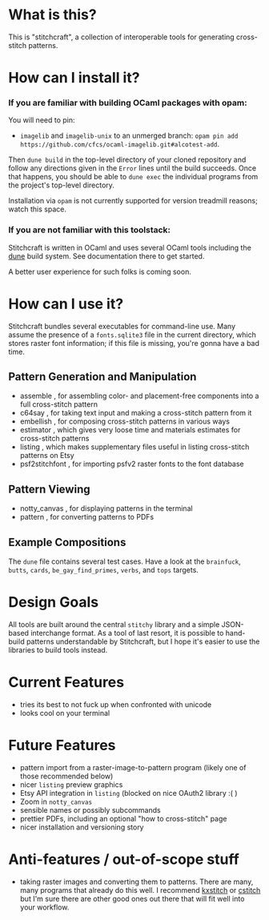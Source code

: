 # What is this?

This is "stitchcraft", a collection of interoperable tools for generating cross-stitch patterns.

# How can I install it?

### If you are familiar with building OCaml packages with opam:

You will need to pin:
* `imagelib` and `imagelib-unix` to an unmerged branch: `opam pin add https://github.com/cfcs/ocaml-imagelib.git#alcotest-add`.

Then `dune build` in the top-level directory of your cloned repository and follow any directions given in the `Error` lines until the build succeeds.  Once that happens, you should be able to `dune exec` the individual programs from the project's top-level directory.

Installation via `opam` is not currently supported for version treadmill reasons; watch this space.

### If you are not familiar with this toolstack:

Stitchcraft is written in OCaml and uses several OCaml tools including the [dune](https://github.com/ocaml/dune) build system.  See documentation there to get started.

A better user experience for such folks is coming soon.

# How can I use it?

Stitchcraft bundles several executables for command-line use.  Many assume the presence of a `fonts.sqlite3` file in the current directory, which stores raster font information; if this file is missing, you're gonna have a bad time.

## Pattern Generation and Manipulation

* assemble , for assembling color- and placement-free components into a full cross-stitch pattern
* c64say , for taking text input and making a cross-stitch pattern from it
* embellish , for composing cross-stitch patterns in various ways
* estimator , which gives very loose time and materials estimates for cross-stitch patterns
* listing , which makes supplementary files useful in listing cross-stitch patterns on Etsy
* psf2stitchfont , for importing psfv2 raster fonts to the font database

## Pattern Viewing

* notty_canvas , for displaying patterns in the terminal
* pattern , for converting patterns to PDFs

## Example Compositions

The `dune` file contains several test cases.  Have a look at the `brainfuck`, `butts`, `cards`, `be_gay_find_primes`, `verbs`, and `tops` targets.

# Design Goals

All tools are built around the central `stitchy` library and a simple JSON-based interchange format.  As a tool of last resort, it is possible to hand-build patterns understandable by Stitchcraft, but I hope it's easier to use the libraries to build tools instead.

# Current Features

* tries its best to not fuck up when confronted with unicode
* looks cool on your terminal

# Future Features

* pattern import from a raster-image-to-pattern program (likely one of those recommended below)
* nicer `listing` preview graphics
* Etsy API integration in `listing` (blocked on nice OAuth2 library :( )
* Zoom in `notty_canvas`
* sensible names or possibly subcommands
* prettier PDFs, including an optional "how to cross-stitch" page
* nicer installation and versioning story

# Anti-features / out-of-scope stuff

* taking raster images and converting them to patterns. There are many, many programs that already do this well. I recommend [kxstitch](https://kde.org/applications/graphics/kxstitch/) or [cstitch](https://github.com/kleintom/cstitch) but I'm sure there are other good ones out there that will fit well into your workflow.

